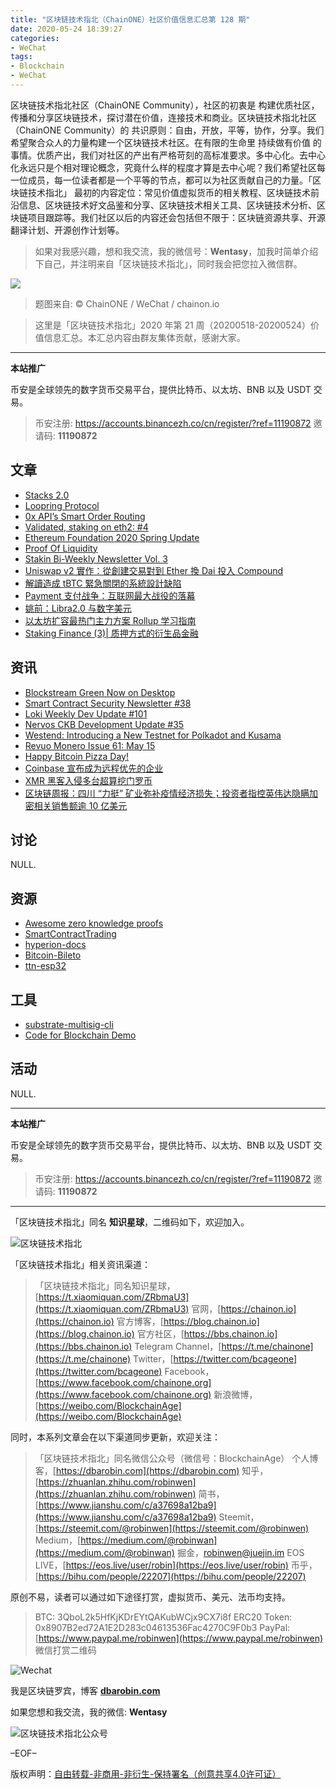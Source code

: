 ```yaml
---
title: "区块链技术指北（ChainONE）社区价值信息汇总第 128 期"
date: 2020-05-24 18:39:27
categories:
- WeChat
tags:
- Blockchain
- WeChat
---
```

区块链技术指北社区（ChainONE Community），社区的初衷是 构建优质社区，传播和分享区块链技术，探讨潜在价值，连接技术和商业。区块链技术指北社区（ChainONE Community）的 共识原则：自由，开放，平等，协作，分享。我们希望聚合众人的力量构建一个区块链技术社区。在有限的生命里 持续做有价值 的事情。优质产出，我们对社区的产出有严格苛刻的高标准要求。多中心化。去中心化永远只是个相对理论概念，究竟什么样的程度才算是去中心呢？我们希望社区每一位成员，每一位读者都是一个平等的节点，都可以为社区贡献自己的力量。「区块链技术指北」 最初的内容定位：常见价值虚拟货币的相关教程、区块链技术前沿信息、区块链技术好文品鉴和分享、区块链技术相关工具、区块链技术分析、区块链项目跟踪等。我们社区以后的内容还会包括但不限于：区块链资源共享、开源翻译计划、开源创作计划等。
<!-- more -->

> 如果对我感兴趣，想和我交流，我的微信号：**Wentasy**，加我时简单介绍下自己，并注明来自「区块链技术指北」，同时我会把您拉入微信群。

![](https://cdn.dbarobin.com/EFxCQjC.png)

> 题图来自: © ChainONE / WeChat / chainon.io

> 这里是「区块链技术指北」2020 年第 21 周（20200518-20200524）价值信息汇总。本汇总内容由群友集体贡献，感谢大家。

***

**本站推广**

币安是全球领先的数字货币交易平台，提供比特币、以太坊、BNB 以及 USDT 交易。

> 币安注册: https://accounts.binancezh.co/cn/register/?ref=11190872
> 邀请码: **11190872**

## 文章

* [Stacks 2.0](https://bbs.chainon.io/d/5734)
* [Loopring Protocol](https://bbs.chainon.io/d/5735)
* [0x API’s Smart Order Routing](https://bbs.chainon.io/d/5736)
* [Validated, staking on eth2: #4](https://bbs.chainon.io/d/5739)
* [Ethereum Foundation 2020 Spring Update](https://bbs.chainon.io/d/5740)
* [Proof Of Liquidity](https://bbs.chainon.io/d/5743)
* [Stakin Bi-Weekly Newsletter Vol. 3](https://bbs.chainon.io/d/5746)
* [Uniswap v2 實作：從創建交易對到 Ether 換 Dai 投入 Compound](https://bbs.chainon.io/d/5747)
* [解讀造成 tBTC 緊急關閉的系統設計缺陷](https://bbs.chainon.io/d/5749)
* [Payment 支付战争：互联网最大战役的落幕](https://bbs.chainon.io/d/5760)
* [姚前：Libra2.0 与数字美元](https://bbs.chainon.io/d/5761)
* [以太坊扩容最热门主力方案 Rollup 学习指南](https://bbs.chainon.io/d/5762)
* [Staking Finance (3)| 质押方式的衍生品金融](https://bbs.chainon.io/d/5763)

## 资讯

* [Blockstream Green Now on Desktop](https://bbs.chainon.io/d/5737)
* [Smart Contract Security Newsletter #38](https://bbs.chainon.io/d/5738)
* [Loki Weekly Dev Update #101](https://bbs.chainon.io/d/5741)
* [Nervos CKB Development Update #35](https://bbs.chainon.io/d/5742)
* [Westend: Introducing a New Testnet for Polkadot and Kusama](https://bbs.chainon.io/d/5744)
* [Revuo Monero Issue 61: May 15](https://bbs.chainon.io/d/5745)
* [Happy Bitcoin Pizza Day!](https://bbs.chainon.io/d/5748)
* [Coinbase 宣布成为远程优先的企业](https://bbs.chainon.io/d/5750)
* [XMR 黑客入侵多台超算挖门罗币](https://bbs.chainon.io/d/5751)
* [区块链周报：四川 “力挺” 矿业弥补疫情经济损失；投资者指控英伟达隐瞒加密相关销售额逾 10 亿美元](https://bbs.chainon.io/d/5752)

## 讨论

NULL.

## 资源

* [Awesome zero knowledge proofs ](https://bbs.chainon.io/d/5753)
* [SmartContractTrading](https://bbs.chainon.io/d/5754)
* [hyperion-docs](https://bbs.chainon.io/d/5755)
* [Bitcoin-Bileto](https://bbs.chainon.io/d/5758)
* [ttn-esp32](https://bbs.chainon.io/d/5759)

## 工具

* [substrate-multisig-cli](https://bbs.chainon.io/d/5756)
* [Code for Blockchain Demo ](https://bbs.chainon.io/d/5757)

## 活动

NULL.

***

**本站推广**

币安是全球领先的数字货币交易平台，提供比特币、以太坊、BNB 以及 USDT 交易。

> 币安注册: https://accounts.binancezh.co/cn/register/?ref=11190872
> 邀请码: **11190872**

***

「区块链技术指北」同名 **知识星球**，二维码如下，欢迎加入。

![区块链技术指北](https://cdn.dbarobin.com/3YzonTR.png)

「区块链技术指北」相关资讯渠道：

> 「区块链技术指北」同名知识星球，[https://t.xiaomiquan.com/ZRbmaU3](https://t.xiaomiquan.com/ZRbmaU3)
> 官网，[https://chainon.io](https://chainon.io)
> 官方博客，[https://blog.chainon.io](https://blog.chainon.io)
> 官方社区，[https://bbs.chainon.io](https://bbs.chainon.io)
> Telegram Channel，[https://t.me/chainone](https://t.me/chainone)
> Twitter，[https://twitter.com/bcageone](https://twitter.com/bcageone)
> Facebook，[https://www.facebook.com/chainone.org](https://www.facebook.com/chainone.org)
> 新浪微博，[https://weibo.com/BlockchainAge](https://weibo.com/BlockchainAge)

同时，本系列文章会在以下渠道同步更新，欢迎关注：

> 「区块链技术指北」同名微信公众号（微信号：BlockchainAge）
> 个人博客，[https://dbarobin.com](https://dbarobin.com)
> 知乎，[https://zhuanlan.zhihu.com/robinwen](https://zhuanlan.zhihu.com/robinwen)
> 简书，[https://www.jianshu.com/c/a37698a12ba9](https://www.jianshu.com/c/a37698a12ba9)
> Steemit，[https://steemit.com/@robinwen](https://steemit.com/@robinwen)
> Medium，[https://medium.com/@robinwan](https://medium.com/@robinwan)
> 掘金，[robinwen@juejin.im](https://juejin.im/user/5673ccae60b2260ee435f89a/posts)
> EOS LIVE，[https://eos.live/user/robin](https://eos.live/user/robin)
> 币乎，[https://bihu.com/people/22207](https://bihu.com/people/22207)

原创不易，读者可以通过如下途径打赏，虚拟货币、美元、法币均支持。

> BTC: 3QboL2k5HfKjKDrEYtQAKubWCjx9CX7i8f
> ERC20 Token: 0x8907B2ed72A1E2D283c04613536Fac4270C9F0b3
> PayPal: [https://www.paypal.me/robinwen](https://www.paypal.me/robinwen)
> 微信打赏二维码

![Wechat](https://cdn.dbarobin.com/SzoNl5b.jpg)

我是区块链罗宾，博客 **[dbarobin.com](https://dbarobin.com/)**

如果您想和我交流，我的微信: **Wentasy**

![区块链技术指北公众号](https://cdn.dbarobin.com/w0wignb.png)

–EOF–

版权声明：[自由转载-非商用-非衍生-保持署名（创意共享4.0许可证）](http://creativecommons.org/licenses/by-nc-nd/4.0/deed.zh)